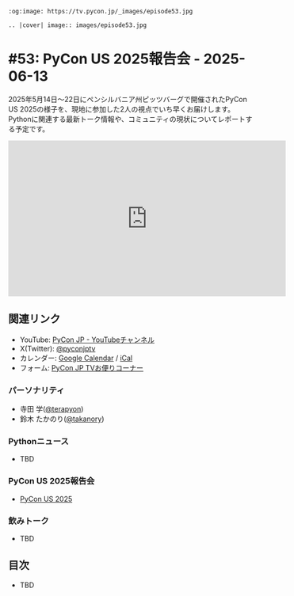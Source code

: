 ```{eval-rst}
:og:image: https://tv.pycon.jp/_images/episode53.jpg

.. |cover| image:: images/episode53.jpg
```

# #53: PyCon US 2025報告会 - 2025-06-13

2025年5月14日〜22日にペンシルバニア州ピッツバーグで開催されたPyCon US 2025の様子を、現地に参加した2人の視点でいち早くお届けします。
Pythonに関連する最新トーク情報や、コミュニティの現状についてレポートする予定です。

<iframe width="560" height="315" src="https://www.youtube.com/embed/4QSLTecofhE?si=8zp1vvySmd2-Ep87" title="YouTube video player" frameborder="0" allow="accelerometer; autoplay; clipboard-write; encrypted-media; gyroscope; picture-in-picture; web-share" referrerpolicy="strict-origin-when-cross-origin" allowfullscreen></iframe>

## 関連リンク

* YouTube: [PyCon JP - YouTubeチャンネル](https://www.youtube.com/user/PyConJP)
* X(Twitter): [@pyconjptv](https://twitter.com/pyconjptv)
* カレンダー: [Google Calendar](https://calendar.google.com/calendar/embed?src=tv%40pycon.jp&ctz=Asia%2FTokyo&mode=AGENDA) / [iCal](https://calendar.google.com/calendar/ical/tv%40pycon.jp/public/basic.ics)
* フォーム: [PyCon JP TVお便りコーナー](https://docs.google.com/forms/d/e/1FAIpQLSfvL4cKteAaG_czTXjofR83owyjXekG9GNDGC6-jRZCb_2HRw/viewform)

### パーソナリティ

* 寺田 学([@terapyon](https://twitter.com))
* 鈴木 たかのり([@takanory](https://twitter.com/takanory))

### Pythonニュース

* TBD

### PyCon US 2025報告会

* [PyCon US 2025](https://us.pycon.org/2025/)

### 飲みトーク

* TBD

## 目次

* TBD
